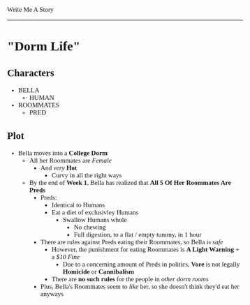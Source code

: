 <Style>
    Body {
        Font-size: 15px;
        Font-family: Verdana;
    };
</Style>

Write Me A Story
****************
"Dorm Life"
===========

Characters
----------
- BELLA
    - HUMAN
- ROOMMATES
    - PRED

Plot
----
- Bella moves into a __College Dorm__
    - All her Roommates are _Female_
        - And _very_ __Hot__
            - Curvy in all the right ways
    - By the end of __Week 1__, Bella has realized that __All 5 Of Her Roommates Are Preds__
        - Preds:
            - Identical to Humans
            - Eat a diet of exclusivley Humans
                - Swallow Humans whole
                    - No chewing
                    - Full digestion, to a flat / empty tummy, in 1 hour
        - There are rules against Preds eating their Roommates, so Bella is _safe_
            - However, the punishment for eating Roommates is __A Light Warning__ + a _$10 Fine_
                - Due to a concerning amount of Preds in politics, __Vore__ is not legally __Homicide__ or __Cannibalism__
            - There are __no such rules__ for the people in _other dorm rooms_
        - Plus, Bella's Roommates seem to _like_ her, so she doesn't think they'd eat her anyways